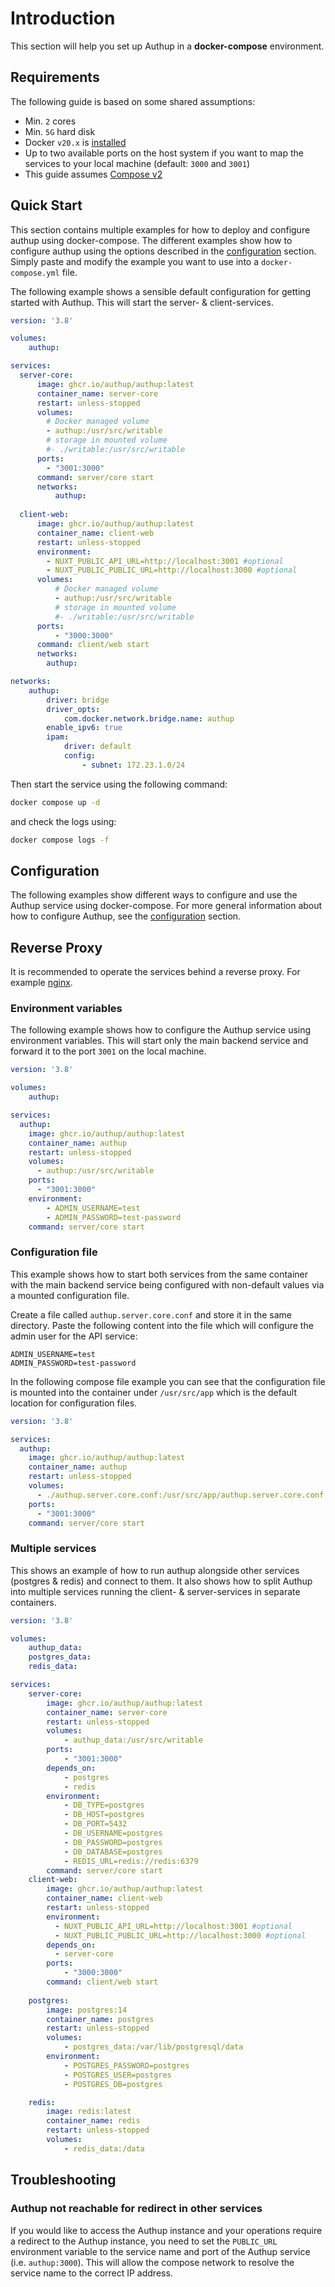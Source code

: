 # Introduction

This section will help you set up Authup in a **docker-compose** environment.

## Requirements
The following guide is based on some shared assumptions:

- Min. `2` cores
- Min. `5G` hard disk
- Docker `v20.x` is [installed](https://docs.docker.com/get-docker/)
- Up to two available ports on the host system if you want to map the services to your local machine (default: `3000` and `3001`)
- This guide assumes [Compose v2](https://docs.docker.com/compose/compose-file/)



## Quick Start

This section contains multiple examples for how to deploy and configure authup using docker-compose. The different 
examples show how to configure authup using the options described in the [configuration](./configuration) section. Simply
paste and modify the example you want to use into a `docker-compose.yml` file.

The following example shows a sensible default configuration for getting started with Authup. 
This will start the server- & client-services.

```yaml
version: '3.8'

volumes:
    authup:

services:
  server-core:
      image: ghcr.io/authup/authup:latest
      container_name: server-core
      restart: unless-stopped
      volumes:
        # Docker managed volume
        - authup:/usr/src/writable
        # storage in mounted volume
        #- ./writable:/usr/src/writable
      ports:
        - "3001:3000"
      command: server/core start
      networks:
          authup:
              
  client-web:
      image: ghcr.io/authup/authup:latest
      container_name: client-web
      restart: unless-stopped
      environment:
        - NUXT_PUBLIC_API_URL=http://localhost:3001 #optional
        - NUXT_PUBLIC_PUBLIC_URL=http://localhost:3000 #optional
      volumes:
          # Docker managed volume
          - authup:/usr/src/writable
          # storage in mounted volume
          #- ./writable:/usr/src/writable
      ports:
          - "3000:3000"
      command: client/web start
      networks:
        authup:

networks:
    authup:
        driver: bridge
        driver_opts:
            com.docker.network.bridge.name: authup
        enable_ipv6: true
        ipam:
            driver: default
            config:
                - subnet: 172.23.1.0/24
```

Then start the service using the following command:

```bash
docker compose up -d
```

and check the logs using:

```bash
docker compose logs -f
```

## Configuration

The following examples show different ways to configure and use the Authup service using docker-compose. For more general
information about how to configure Authup, see the [configuration](./configuration) section.

## Reverse Proxy

It is recommended to operate the services behind a reverse proxy. For example [nginx](./nginx.md).

### Environment variables

The following example shows how to configure the Authup service using environment variables. This will start only the
main backend service and forward it to the port `3001` on the local machine.

```yaml
version: '3.8'

volumes:
    authup:

services:
  authup:
    image: ghcr.io/authup/authup:latest
    container_name: authup
    restart: unless-stopped
    volumes:
      - authup:/usr/src/writable
    ports:
      - "3001:3000"
    environment:
        - ADMIN_USERNAME=test
        - ADMIN_PASSWORD=test-password
    command: server/core start
```


### Configuration file

This example shows how to start both services from the same container with the main backend service being configured with non-default
values via a mounted configuration file.

Create a file called `authup.server.core.conf` and store it in the same directory. Paste the following content into 
the file which will configure the admin user for the API service:

```dotenv
ADMIN_USERNAME=test
ADMIN_PASSWORD=test-password
```

In the following compose file example you can see that the
configuration file is mounted into the container under `/usr/src/app` which is the default location for 
configuration files.

```yaml
version: '3.8'

services:
  authup:
    image: ghcr.io/authup/authup:latest
    container_name: authup
    restart: unless-stopped
    volumes:
      - ./authup.server.core.conf:/usr/src/app/authup.server.core.conf
    ports:
      - "3001:3000"
    command: server/core start

```


### Multiple services

This shows an example of how to run authup alongside other services (postgres & redis) and connect to them. It also shows how to split 
Authup into multiple services running the client- & server-services in separate containers.

```yaml
version: '3.8'

volumes:
    authup_data:
    postgres_data:
    redis_data:

services:
    server-core:
        image: ghcr.io/authup/authup:latest
        container_name: server-core
        restart: unless-stopped
        volumes:
            - authup_data:/usr/src/writable
        ports:
            - "3001:3000"
        depends_on:
            - postgres
            - redis
        environment:
            - DB_TYPE=postgres
            - DB_HOST=postgres
            - DB_PORT=5432
            - DB_USERNAME=postgres
            - DB_PASSWORD=postgres
            - DB_DATABASE=postgres
            - REDIS_URL=redis://redis:6379
        command: server/core start
    client-web:
        image: ghcr.io/authup/authup:latest
        container_name: client-web
        restart: unless-stopped
        environment:
          - NUXT_PUBLIC_API_URL=http://localhost:3001 #optional
          - NUXT_PUBLIC_PUBLIC_URL=http://localhost:3000 #optional
        depends_on:
          - server-core
        ports:
            - "3000:3000"
        command: client/web start
    
    postgres:
        image: postgres:14
        container_name: postgres
        restart: unless-stopped
        volumes:
            - postgres_data:/var/lib/postgresql/data
        environment:
            - POSTGRES_PASSWORD=postgres
            - POSTGRES_USER=postgres
            - POSTGRES_DB=postgres

    redis:
        image: redis:latest
        container_name: redis
        restart: unless-stopped
        volumes:
            - redis_data:/data

```

## Troubleshooting
### Authup not reachable for redirect in other services
If you would like to access the Authup instance and your operations require a redirect to the Authup instance, you need to
set the `PUBLIC_URL` environment variable to the service name and port of the Authup service (i.e. `authup:3000`). This will
allow the compose network to resolve the service name to the correct IP address.



